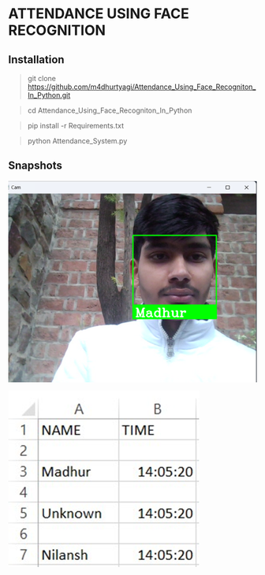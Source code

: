 # ATTENDANCE USING FACE RECOGNITION

## Installation

> git clone https://github.com/m4dhurtyagi/Attendance_Using_Face_Recogniton_In_Python.git

> cd Attendance_Using_Face_Recogniton_In_Python

> pip install -r Requirements.txt

> python Attendance_System.py

## Snapshots

![Snap](https://github.com/m4dhurtyagi/Attendance_Using_Face_Recogniton_In_Python/blob/main/assets/cam.png)

![CSV](https://github.com/m4dhurtyagi/Attendance_Using_Face_Recogniton_In_Python/blob/main/assets/att.png)
